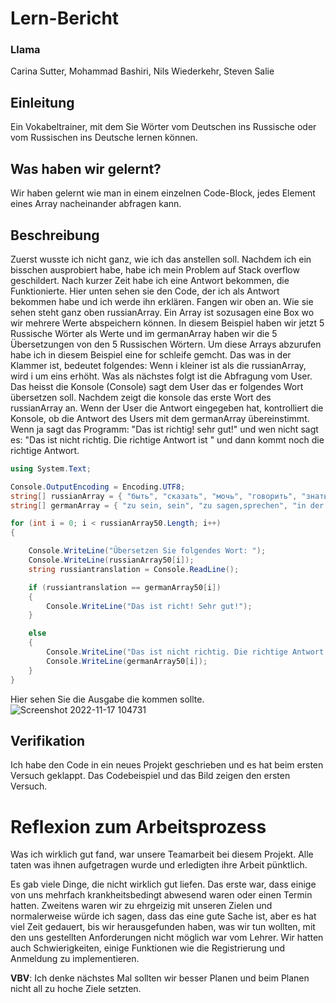 # Lern-Bericht
### Llama
Carina Sutter, Mohammad Bashiri, Nils Wiederkehr, Steven Salie

## Einleitung

Ein Vokabeltrainer, mit dem Sie Wörter vom Deutschen ins Russische oder vom Russischen ins Deutsche lernen können.

## Was haben wir gelernt?

Wir haben gelernt wie man in einem einzelnen Code-Block, jedes Element eines Array nacheinander abfragen kann.

## Beschreibung


Zuerst wusste ich nicht ganz, wie ich das anstellen soll. Nachdem ich ein bisschen ausprobiert habe, habe ich mein Problem auf Stack overflow geschildert. Nach kurzer Zeit habe ich eine Antwort bekommen, die Funktionierte. Hier unten sehen sie den Code, der ich als Antwort bekommen habe und ich werde ihn erklären. Fangen wir oben an. Wie sie sehen steht ganz oben russianArray. Ein Array ist sozusagen eine Box wo wir mehrere Werte abspeichern können. In diesem Beispiel haben wir jetzt 5 Russische Wörter als Werte und im germanArray haben wir die 5 Übersetzungen von den 5 Russischen Wörtern. Um diese Arrays abzurufen habe ich in diesem Beispiel eine for schleife gemcht. Das was in der Klammer ist, bedeutet folgendes: Wenn i kleiner ist als die russianArray, wird i um eins erhöht. Was als nächstes folgt ist die Abfragung vom User. Das heisst die Konsole (Console) sagt dem User das er folgendes Wort übersetzen soll. Nachdem zeigt die konsole das erste Wort des russianArray an. Wenn der User die Antwort eingegeben hat, kontrolliert die Konsole, ob die Antwort des Users mit dem germanArray übereinstimmt. Wenn ja sagt das Programm: "Das ist richtig! sehr gut!" und wen nicht sagt es: "Das ist nicht richtig. Die richtige Antwort ist " und dann kommt noch die richtige Antwort.

```csharp
using System.Text;

Console.OutputEncoding = Encoding.UTF8;
string[] russianArray = { "быть", "сказать", "мочь", "говорить", "знать" };
string[] germanArray = { "zu sein, sein", "zu sagen,sprechen", "in der Lage sein", "zu sagen, erzählen, ersagen", "wissen, sich bewusst sein" };

for (int i = 0; i < russianArray50.Length; i++)
{

    Console.WriteLine("Übersetzen Sie folgendes Wort: ");
    Console.WriteLine(russianArray50[i]);
    string russiantranslation = Console.ReadLine();

    if (russiantranslation == germanArray50[i])
    {
        Console.WriteLine("Das ist richt! Sehr gut!");
    }

    else
    {
        Console.WriteLine("Das ist nicht richtig. Die richtige Antwort ist ");
        Console.WriteLine(germanArray50[i]);
    }
}

```

Hier sehen Sie die Ausgabe die kommen sollte.
![Screenshot 2022-11-17 104731](https://user-images.githubusercontent.com/111045656/202413025-b628c3d7-51ee-4c52-ba99-3ba6e9835f11.png)



## Verifikation

Ich habe den Code in ein neues Projekt geschrieben und es hat beim ersten Versuch geklappt. Das Codebeispiel und das Bild zeigen den ersten Versuch.

# Reflexion zum Arbeitsprozess

Was ich wirklich gut fand, war unsere Teamarbeit bei diesem Projekt. Alle taten was ihnen aufgetragen wurde und erledigten ihre Arbeit pünktlich.

Es gab viele Dinge, die nicht wirklich gut liefen. Das erste war, dass einige von uns mehrfach krankheitsbedingt abwesend waren oder einen Termin hatten. 
Zweitens waren wir zu ehrgeizig mit unseren Zielen und normalerweise würde ich sagen, dass das eine gute Sache ist, aber es hat viel Zeit gedauert, bis wir herausgefunden haben, was wir tun wollten, mit den uns gestellten Anforderungen nicht möglich war vom Lehrer. 
Wir hatten auch Schwierigkeiten, einige Funktionen wie die Registrierung und Anmeldung zu implementieren.

**VBV**: Ich denke nächstes Mal sollten wir besser Planen und beim Planen nicht all zu hoche Ziele setzten.
